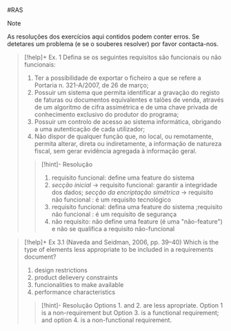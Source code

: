 #RAS

> [!note]
> As resoluções dos exercícios aqui contidos podem conter erros. Se detetares um problema (e se o souberes resolver) por favor contacta-nos.


>[!help]+ Ex. 1
>Defina se os seguintes requisitos são funcionais ou não funcionais:
>1. Ter a possibilidade de exportar o ficheiro a que se refere a Portaria n. 321-A/2007, de 26 de março;
>2. Possuir um sistema que permita identificar a gravação do registo de faturas ou documentos equivalentes e talões de venda, através de um algoritmo de cifra assimétrica e de uma chave privada de conhecimento exclusivo do produtor do programa;
>3. Possuir um controlo de acesso ao sistema informática, obrigando a uma autenticação de cada utilizador;
>4. Não dispor de qualquer função que, no local, ou remotamente, permita alterar, direta ou indiretamente, a informação de natureza fiscal, sem gerar evidência agregada à informação geral.
>   
>   >[!hint]- Resolução
>   >1. requisito funcional: define uma feature do sistema
>   >2. *secção inicial* -> requisito funcional: garantir a integridade dos dados; *secção da encriptação simétrica* -> requisito não funcional : é um requisito tecnológico
>   >3. requisito funcional: defina uma feature do sistema ;requisito não funcional :  é um requisito de segurança
>   >4. não requisito: não define uma feature (é uma "não-feature") e não se qualifica a requisito não-funcional


>[!help]+ Ex 3.1 (Naveda and Seidman, 2006, pp. 39–40)
> Which is the type of elements less appropriate to be included in a requirements document?
>1. design restrictions
>2. product delievery constraints
>3. funcionalities to make available
>4. performance characteristics
>   
>>[!hint]- Resolução
>>Options 1. and 2. are less apropriate. Option 1 is a non-requirement but 
>>Option 3. is a functional requirement; and option 4. is a non-functional requirement.

